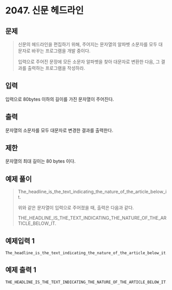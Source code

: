 # 2047. 신문 헤드라인
## 문제
> 신문의 헤드라인을 편집하기 위해, 주어지는 문자열의 알파벳 소문자를 모두 대문자로 바꾸는 프로그램을 개발 중이다.
> 
> 입력으로 주어진 문장에 모든 소문자 알파벳을 찾아 대문자로 변환한 다음, 그 결과를 출력하는 프로그램을 작성하라.
## 입력
입력으로 80bytes 이하의 길이를 가진 문자열이 주어진다.
## 출력
문자열의 소문자를 모두 대문자로 변경한 결과를 출력한다.
## 제한
문자열의 최대 길이는 80 bytes 이다.

## 예제 풀이
>The_headline_is_the_text_indicating_the_nature_of_the_article_below_it.
> 
> 위와 같은 문자열이 입력으로 주어졌을 때, 출력은 다음과 같다.
> 
> THE_HEADLINE_IS_THE_TEXT_INDICATING_THE_NATURE_OF_THE_ARTICLE_BELOW_IT.
## 예제입력 1
```
The_headline_is_the_text_indicating_the_nature_of_the_article_below_it.
```
## 예제 출력 1
```
THE_HEADLINE_IS_THE_TEXT_INDICATING_THE_NATURE_OF_THE_ARTICLE_BELOW_IT.
```
